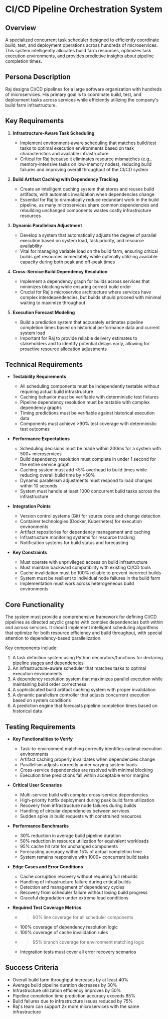 # CI/CD Pipeline Orchestration System

## Overview
A specialized concurrent task scheduler designed to efficiently coordinate build, test, and deployment operations across hundreds of microservices. This system intelligently allocates build farm resources, optimizes task execution environments, and provides predictive insights about pipeline completion times.

## Persona Description
Raj designs CI/CD pipelines for a large software organization with hundreds of microservices. His primary goal is to coordinate build, test, and deployment tasks across services while efficiently utilizing the company's build farm infrastructure.

## Key Requirements
1. **Infrastructure-Aware Task Scheduling**
   - Implement environment-aware scheduling that matches build/test tasks to optimal execution environments based on task characteristics and available infrastructure
   - Critical for Raj because it eliminates resource mismatches (e.g., memory-intensive tasks on low-memory nodes), reducing build failures and improving overall throughput of the CI/CD system

2. **Build Artifact Caching with Dependency Tracking**
   - Create an intelligent caching system that stores and reuses build artifacts, with automatic invalidation when dependencies change
   - Essential for Raj to dramatically reduce redundant work in the build pipeline, as many microservices share common dependencies and rebuilding unchanged components wastes costly infrastructure resources

3. **Dynamic Parallelism Adjustment**
   - Develop a system that automatically adjusts the degree of parallel execution based on system load, task priority, and resource availability
   - Vital for managing variable load on the build farm, ensuring critical builds get resources immediately while optimally utilizing available capacity during both peak and off-peak times

4. **Cross-Service Build Dependency Resolution**
   - Implement a dependency graph for builds across services that minimizes blocking while ensuring correct build order
   - Crucial for Raj's microservice architecture where services have complex interdependencies, but builds should proceed with minimal waiting to maximize throughput

5. **Execution Forecast Modeling**
   - Build a prediction system that accurately estimates pipeline completion times based on historical performance data and current system load
   - Important for Raj to provide reliable delivery estimates to stakeholders and to identify potential delays early, allowing for proactive resource allocation adjustments

## Technical Requirements
- **Testability Requirements**
  - All scheduling components must be independently testable without requiring actual build infrastructure
  - Caching behavior must be verifiable with deterministic test fixtures
  - Pipeline dependency resolution must be testable with complex dependency graphs
  - Timing predictions must be verifiable against historical execution data
  - Components must achieve >90% test coverage with deterministic test outcomes

- **Performance Expectations**
  - Scheduling decisions must be made within 200ms for a system with 500+ microservices
  - Build dependency resolution must complete in under 1 second for the entire service graph
  - Caching system must add <5% overhead to build times while reducing overall build time by >50%
  - Dynamic parallelism adjustments must respond to load changes within 10 seconds
  - System must handle at least 1000 concurrent build tasks across the infrastructure

- **Integration Points**
  - Version control systems (Git) for source code and change detection
  - Container technologies (Docker, Kubernetes) for execution environments
  - Artifact repositories for dependency management and caching
  - Infrastructure monitoring systems for resource tracking
  - Notification systems for build status and forecasting

- **Key Constraints**
  - Must operate with unprivileged access on build infrastructure
  - Must maintain backward compatibility with existing CI/CD tools
  - Cache invalidation must be 100% reliable to prevent incorrect builds
  - System must be resilient to individual node failures in the build farm
  - Implementation must work across heterogeneous build environments

## Core Functionality
The system must provide a comprehensive framework for defining CI/CD pipelines as directed acyclic graphs with complex dependencies both within and across services. It should implement intelligent scheduling algorithms that optimize for both resource efficiency and build throughput, with special attention to dependency-based parallelization.

Key components include:
1. A task definition system using Python decorators/functions for declaring pipeline stages and dependencies
2. An infrastructure-aware scheduler that matches tasks to optimal execution environments
3. A dependency resolution system that maximizes parallel execution while maintaining build order correctness
4. A sophisticated build artifact caching system with proper invalidation
5. A dynamic parallelism controller that adjusts concurrent execution based on system conditions
6. A prediction engine that forecasts pipeline completion times based on historical data

## Testing Requirements
- **Key Functionalities to Verify**
  - Task-to-environment matching correctly identifies optimal execution environments
  - Artifact caching properly invalidates when dependencies change
  - Parallelism adjusts correctly under varying system loads
  - Cross-service dependencies are resolved with minimal blocking
  - Execution time predictions fall within acceptable error margins

- **Critical User Scenarios**
  - Multi-service build with complex cross-service dependencies
  - High-priority hotfix deployment during peak build farm utilization
  - Recovery from infrastructure node failures during builds
  - Handling of circular dependencies between services
  - Sudden spike in build requests with constrained resources

- **Performance Benchmarks**
  - 30% reduction in average build pipeline duration
  - 50% reduction in resource utilization for equivalent workloads
  - 95% cache hit rate for unchanged components
  - Forecasting accuracy within 15% of actual completion time
  - System remains responsive with 1000+ concurrent build tasks

- **Edge Cases and Error Conditions**
  - Cache corruption recovery without requiring full rebuilds
  - Handling of infrastructure failure during critical builds
  - Detection and management of dependency cycles
  - Recovery from scheduler failure without losing build progress
  - Graceful degradation under extreme load conditions

- **Required Test Coverage Metrics**
  - >90% line coverage for all scheduler components
  - 100% coverage of dependency resolution logic
  - 100% coverage of cache invalidation rules
  - >95% branch coverage for environment matching logic
  - Integration tests must cover all error recovery scenarios

## Success Criteria
- Overall build farm throughput increases by at least 40%
- Average build pipeline duration decreases by 30%
- Infrastructure utilization efficiency improves by 50%
- Pipeline completion time prediction accuracy exceeds 85%
- Build failures due to infrastructure issues reduced by 75%
- Raj's team can support 2x more microservices with the same infrastructure